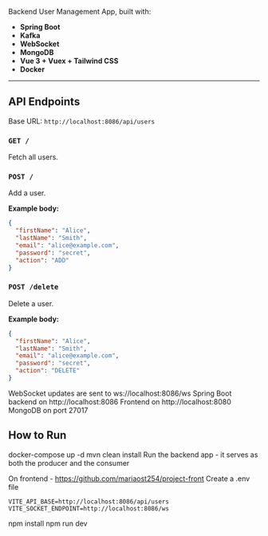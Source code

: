 Backend
User Management App, built with:

- **Spring Boot** 
- **Kafka** 
- **WebSocket** 
- **MongoDB** 
- **Vue 3 + Vuex + Tailwind CSS** 
- **Docker**

---

## API Endpoints

Base URL: `http://localhost:8086/api/users`

### `GET /`
Fetch all users.

### `POST /`
Add a user.

**Example body:**
```json
{
  "firstName": "Alice",
  "lastName": "Smith",
  "email": "alice@example.com",
  "password": "secret",
  "action": "ADD"
}
```
### `POST /delete`
Delete a user.

**Example body:**
```json
{
  "firstName": "Alice",
  "lastName": "Smith",
  "email": "alice@example.com",
  "password": "secret",
  "action": "DELETE"
}
```
WebSocket updates are sent to ws://localhost:8086/ws
Spring Boot backend on http://localhost:8086
Frontend on http://localhost:8080
MongoDB on port 27017

## How to Run
docker-compose up -d
mvn clean install
Run the backend app - it serves as both the producer and the consumer 

On frontend - https://github.com/mariaost254/project-front
Create a .env file

```env
VITE_API_BASE=http://localhost:8086/api/users
VITE_SOCKET_ENDPOINT=http://localhost:8086/ws
```
npm install
npm run dev
